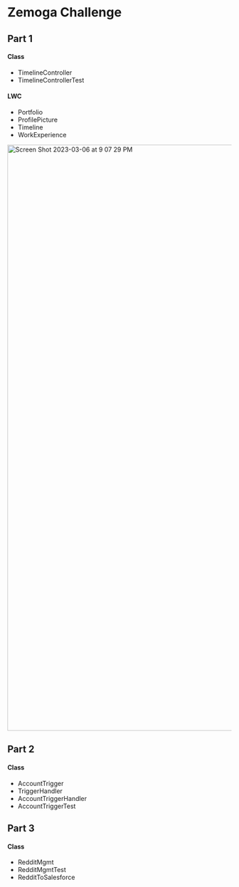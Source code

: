 # Zemoga Challenge

## Part 1

#### Class
- TimelineController
- TimelineControllerTest

#### LWC
- Portfolio
- ProfilePicture
- Timeline
- WorkExperience

<img width="1318" alt="Screen Shot 2023-03-06 at 9 07 29 PM" src="https://user-images.githubusercontent.com/6569355/223297321-166a71ee-2e78-4b43-9559-66469c09d915.png">

## Part 2

#### Class
- AccountTrigger
- TriggerHandler
- AccountTriggerHandler
- AccountTriggerTest

## Part 3

#### Class
- RedditMgmt
- RedditMgmtTest
- RedditToSalesforce
